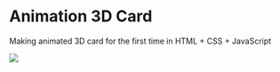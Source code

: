 # Animation 3D Card
Making animated 3D card for the first time in HTML + CSS + JavaScript

![](https://i.imgur.com/RPImlVh.gif)

